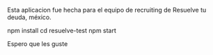 Esta aplicacion fue hecha para el equipo de recruiting de Resuelve tu deuda, méxico.

npm install
cd resuelve-test
npm start

Espero que les guste